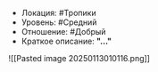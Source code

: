 - Локация: #Тропики
- Уровень: #Средний  
- Отношение: #Добрый 
- Краткое описание: **"..."**

![[Pasted image 20250113010116.png]]